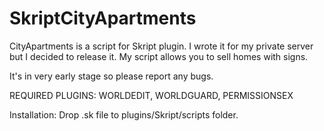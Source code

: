 SkriptCityApartments
====================

CityApartments is a script for Skript plugin. I wrote it for my private server but I decided to release it.
My script allows you to sell homes with signs.

It's in very early stage so please report any bugs.

REQUIRED PLUGINS: WORLDEDIT, WORLDGUARD, PERMISSIONSEX

Installation:
Drop .sk file to plugins/Skript/scripts folder.
